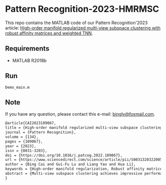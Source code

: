 # Pattern Recognition-2023-HMRMSC  

This repo contains the MATLAB code of our Pattern Recognition'2023 article: [High-order manifold regularized multi-view subspace clustering with robust affinity matrices and weighted TNN](https://www.sciencedirect.com/science/article/abs/pii/S0031320322005477).

## Requirements

- MATLAB R2018b

## Run

```
Demo_main.m
```

## Note

If you have any question, please contact this e-mail: <bingly@foxmail.com>.

```latex
@article{CAI2023109067,
title = {High-order manifold regularized multi-view subspace clustering with robust affinity matrices and weighted TNN},
journal = {Pattern Recognition},
volume = {134},
pages = {109067},
year = {2023},
issn = {0031-3203},
doi = {https://doi.org/10.1016/j.patcog.2022.109067},
url = {https://www.sciencedirect.com/science/article/pii/S0031320322005477},
author = {Bing Cai and Gui-Fu Lu and Liang Yao and Hua Li},
keywords = {High-order manifold regularization, Robust affinity matrices, Multi-view subspace clustering, Weighted TNN},
abstract = {Multi-view subspace clustering achieves impressive performance for high-dimensional data. However, many of these models do not sufficiently mine the intrinsic information among samples and consider the robustness problem of the affinity matrices, resulting in the degradation of clustering performance. To address these problems, we propose a novel high-order manifold regularized multi-view subspace clustering with robust affinity matrices and a weighted tensor nuclear norm (TNN) model (termed HMRMSC) to characterize real-world data. Specifically, all the similarity matrices of different views are first stacked into a third-order tensor. However, the constructed tensor may contain an additional inter-class representation since the data are usually noisy. Then, we use a technique similar to tensor principal component analysis (TPCA) to obtain a more robust similarity tensor, which is constrained by the so-called weighted TNN since the original TNN treats each singular value equally and usually considers no prior information of singular values. In addition, a high-order manifold regularized term is also added to utilize the manifold information of data. Finally, all the steps are unified into a framework, which is resolved by the augmented Lagrange multiplier (ALM) method. Experimental results on six representative datasets show that our model outperforms several state-of-the-art counterparts.}
}
```

